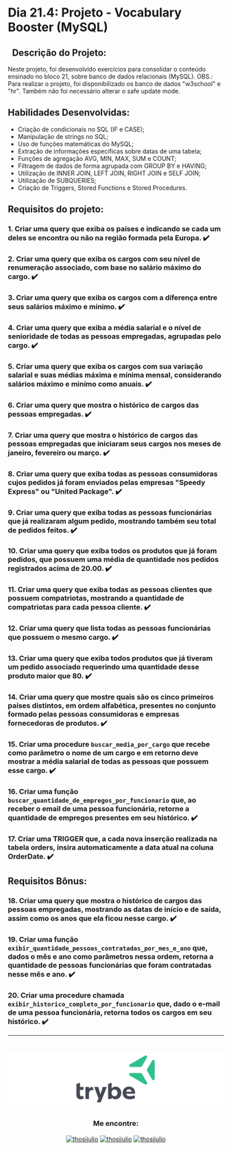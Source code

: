 # Dia 21.4: Projeto - Vocabulary Booster (MySQL)

## &nbsp; Descrição do Projeto:
Neste projeto, foi desenvolvido exercícios para consolidar o conteúdo ensinado no bloco 21, sobre banco de dados relacionais (MySQL).
OBS.: Para realizar o projeto, foi disponibilizado os banco de dados "w3school" e "hr". Também não foi necessário alterar o safe update mode.

## Habilidades Desenvolvidas:
  - Criação de condicionais no SQL (IF e CASE);
  - Manipulação de strings no SQL;
  - Uso de funções matemáticas do MySQL;
  - Extração de informações específicas sobre datas de uma tabela;
  - Funções de agregação AVG, MIN, MAX, SUM e COUNT;
  - Filtragem de dados de forma agrupada com GROUP BY e HAVING;
  - Utilização de INNER JOIN, LEFT JOIN, RIGHT JOIN e SELF JOIN;
  - Utilização de SUBQUERIES;
  - Criação de Triggers, Stored Functions e Stored Procedures.

## Requisitos do projeto:

### 1. Criar uma query que exiba os países e indicando se cada um deles se encontra ou não na região formada pela Europa. ✔️

### 2. Criar uma query que exiba os cargos com seu nível de renumeração associado, com base no salário máximo do cargo. ✔️

### 3. Criar uma query que exiba os cargos com a diferença entre seus salários máximo e mínimo. ✔️

### 4. Criar uma query que exiba a média salarial e o nível de senioridade de todas as pessoas empregadas, agrupadas pelo cargo. ✔️

### 5. Criar uma query que exiba os cargos com sua variação salarial e suas médias máxima e mínima mensal, considerando salários máximo e minímo como anuais. ✔️

### 6. Criar uma query que mostra o histórico de cargos das pessoas empregadas. ✔️

### 7. Criar uma query que mostra o histórico de cargos das pessoas empregadas que iniciaram seus cargos nos meses de janeiro, fevereiro ou março. ✔️

### 8. Criar uma query que exiba todas as pessoas consumidoras cujos pedidos já foram enviados pelas empresas "Speedy Express" ou "United Package".  ✔️

### 9. Criar uma query que exiba todas as pessoas funcionárias que já realizaram algum pedido, mostrando também seu total de pedidos feitos. ✔️

### 10. Criar uma query que exiba todos os produtos que já foram pedidos, que possuem uma média de quantidade nos pedidos registrados acima de 20.00. ✔️

### 11. Criar uma query que exiba todas as pessoas clientes que possuem compatriotas, mostrando a quantidade de compatriotas para cada pessoa cliente. ✔️

### 12. Criar uma query que lista todas as pessoas funcionárias que possuem o mesmo cargo. ✔️

### 13. Criar uma query que exiba todos produtos que já tiveram um pedido associado requerindo uma quantidade desse produto maior que 80. ✔️

### 14. Criar uma query que mostre quais são os cinco primeiros países distintos, em ordem alfabética, presentes no conjunto formado pelas pessoas consumidoras e empresas fornecedoras de produtos. ✔️

### 15. Criar uma procedure `buscar_media_por_cargo` que recebe como parâmetro o nome de um cargo e em retorno deve mostrar a média salarial de todas as pessoas que possuem esse cargo. ✔️

### 16. Criar uma função `buscar_quantidade_de_empregos_por_funcionario` que, ao receber o email de uma pessoa funcionária, retorne a quantidade de empregos presentes em seu histórico. ✔️

### 17. Criar uma TRIGGER que, a cada nova inserção realizada na tabela orders, insira automaticamente a data atual na coluna OrderDate. ✔️

## Requisitos Bônus:

### 18. Criar uma query que mostra o histórico de cargos das pessoas empregadas, mostrando as datas de início e de saída, assim como os anos que ela ficou nesse cargo. ✔️

### 19. Criar uma função `exibir_quantidade_pessoas_contratadas_por_mes_e_ano` que, dados o mês e ano como parâmetros nessa ordem, retorna a quantidade de pessoas funcionárias que foram contratadas nesse mês e ano. ✔️

### 20. Criar uma procedure chamada `exibir_historico_completo_por_funcionario` que, dado o e-mail de uma pessoa funcionária, retorna todos os cargos em seu histórico. ✔️

---

 <h1 align="center">
    <img alt="Trybe" src="https://github.com/thosijulio/trybe-projects/blob/main/trybe-logo.png"/>
</h1>
<h3 align=center>Me encontre:</h3>
<p align=center>
<a href="https://www.linkedin.com/in/thosijulio/" target="blank"><img align="center" src="https://cdn.jsdelivr.net/npm/simple-icons@3.0.1/icons/linkedin.svg" alt="thosijulio" height="20" width="20" /></a>
<a href="https://www.github.com/thosijulio/" target="blank"><img align="center" src="https://cdn.jsdelivr.net/npm/simple-icons@3.0.1/icons/github.svg" alt="thosijulio" height="20" width="20" /></a>
<a href="https://www.instagram.com/thosijulio" target="blank"><img align="center" src="https://cdn.jsdelivr.net/npm/simple-icons@3.0.1/icons/instagram.svg" alt="thosijulio" height="20" width="20" /></a>
</p>

